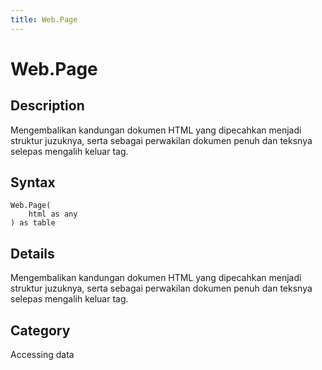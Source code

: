 ```yaml
---
title: Web.Page
---
```


# Web.Page


## Description

Mengembalikan kandungan dokumen HTML yang dipecahkan menjadi struktur juzuknya, serta sebagai perwakilan dokumen penuh dan teksnya selepas mengalih keluar tag.


## Syntax

```powerquery
Web.Page(
    html as any
) as table
```


## Details

Mengembalikan kandungan dokumen HTML yang dipecahkan menjadi struktur juzuknya, serta sebagai perwakilan dokumen penuh dan teksnya selepas mengalih keluar tag.



## Category
Accessing data
